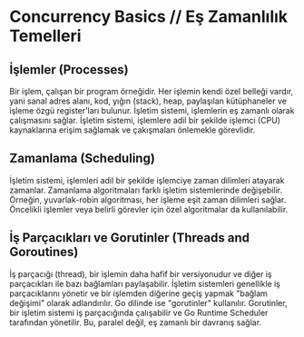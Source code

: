 # Concurrency Basics // Eş Zamanlılık Temelleri

## İşlemler (Processes)

Bir işlem, çalışan bir program örneğidir. Her işlemin kendi özel belleği vardır, yani sanal adres alanı, kod, yığın (stack), heap, paylaşılan kütüphaneler ve işleme özgü register'ları bulunur. İşletim sistemi, işlemlerin eş zamanlı olarak çalışmasını sağlar. İşletim sistemi, işlemlere adil bir şekilde işlemci (CPU) kaynaklarına erişim sağlamak ve çakışmaları önlemekle görevlidir.

## Zamanlama (Scheduling)

İşletim sistemi, işlemleri adil bir şekilde işlemciye zaman dilimleri atayarak zamanlar. Zamanlama algoritmaları farklı işletim sistemlerinde değişebilir. Örneğin, yuvarlak-robin algoritması, her işleme eşit zaman dilimleri sağlar. Öncelikli işlemler veya belirli görevler için özel algoritmalar da kullanılabilir.

## İş Parçacıkları ve Gorutinler (Threads and Goroutines)

İş parçacığı (thread), bir işlemin daha hafif bir versiyonudur ve diğer iş parçacıkları ile bazı bağlamları paylaşabilir. İşletim sistemleri genellikle iş parçacıklarını yönetir ve bir işlemden diğerine geçiş yapmak "bağlam değişimi" olarak adlandırılır. Go dilinde ise "gorutinler" kullanılır. Gorutinler, bir işletim sistemi iş parçacığında çalışabilir ve Go Runtime Scheduler tarafından yönetilir. Bu, paralel değil, eş zamanlı bir davranış sağlar.